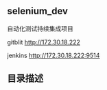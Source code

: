## selenium_dev

自动化测试持续集成项目

gitblit  http://172.30.18.222

jenkins http://172.30.18.222:9514

## 目录描述


